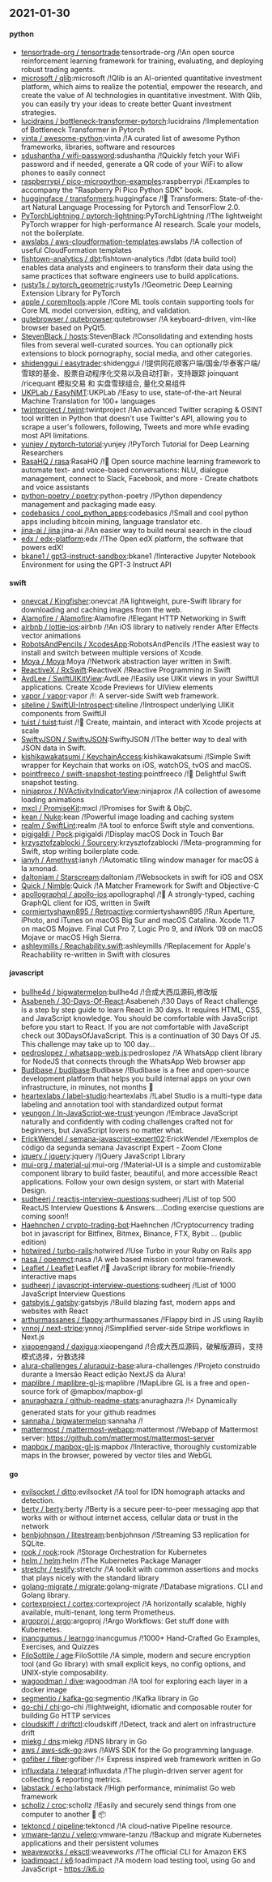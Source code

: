## 2021-01-30

#### python
* [tensortrade-org / tensortrade](https://github.com/tensortrade-org/tensortrade):tensortrade-org /!An open source reinforcement learning framework for training, evaluating, and deploying robust trading agents.
* [microsoft / qlib](https://github.com/microsoft/qlib):microsoft /!Qlib is an AI-oriented quantitative investment platform, which aims to realize the potential, empower the research, and create the value of AI technologies in quantitative investment. With Qlib, you can easily try your ideas to create better Quant investment strategies.
* [lucidrains / bottleneck-transformer-pytorch](https://github.com/lucidrains/bottleneck-transformer-pytorch):lucidrains /!Implementation of Bottleneck Transformer in Pytorch
* [vinta / awesome-python](https://github.com/vinta/awesome-python):vinta /!A curated list of awesome Python frameworks, libraries, software and resources
* [sdushantha / wifi-password](https://github.com/sdushantha/wifi-password):sdushantha /!Quickly fetch your WiFi password and if needed, generate a QR code of your WiFi to allow phones to easily connect
* [raspberrypi / pico-micropython-examples](https://github.com/raspberrypi/pico-micropython-examples):raspberrypi /!Examples to accompany the "Raspberry Pi Pico Python SDK" book.
* [huggingface / transformers](https://github.com/huggingface/transformers):huggingface /!🤗
Transformers: State-of-the-art Natural Language Processing for Pytorch and TensorFlow 2.0.
* [PyTorchLightning / pytorch-lightning](https://github.com/PyTorchLightning/pytorch-lightning):PyTorchLightning /!The lightweight PyTorch wrapper for high-performance AI research. Scale your models, not the boilerplate.
* [awslabs / aws-cloudformation-templates](https://github.com/awslabs/aws-cloudformation-templates):awslabs /!A collection of useful CloudFormation templates
* [fishtown-analytics / dbt](https://github.com/fishtown-analytics/dbt):fishtown-analytics /!dbt (data build tool) enables data analysts and engineers to transform their data using the same practices that software engineers use to build applications.
* [rusty1s / pytorch_geometric](https://github.com/rusty1s/pytorch_geometric):rusty1s /!Geometric Deep Learning Extension Library for PyTorch
* [apple / coremltools](https://github.com/apple/coremltools):apple /!Core ML tools contain supporting tools for Core ML model conversion, editing, and validation.
* [qutebrowser / qutebrowser](https://github.com/qutebrowser/qutebrowser):qutebrowser /!A keyboard-driven, vim-like browser based on PyQt5.
* [StevenBlack / hosts](https://github.com/StevenBlack/hosts):StevenBlack /!Consolidating and extending hosts files from several well-curated sources. You can optionally pick extensions to block pornography, social media, and other categories.
* [shidenggui / easytrader](https://github.com/shidenggui/easytrader):shidenggui /!提供同花顺客户端/国金/华泰客户端/雪球的基金、股票自动程序化交易以及自动打新，支持跟踪 joinquant /ricequant 模拟交易 和 实盘雪球组合, 量化交易组件
* [UKPLab / EasyNMT](https://github.com/UKPLab/EasyNMT):UKPLab /!Easy to use, state-of-the-art Neural Machine Translation for 100+ languages
* [twintproject / twint](https://github.com/twintproject/twint):twintproject /!An advanced Twitter scraping & OSINT tool written in Python that doesn't use Twitter's API, allowing you to scrape a user's followers, following, Tweets and more while evading most API limitations.
* [yunjey / pytorch-tutorial](https://github.com/yunjey/pytorch-tutorial):yunjey /!PyTorch Tutorial for Deep Learning Researchers
* [RasaHQ / rasa](https://github.com/RasaHQ/rasa):RasaHQ /!💬
Open source machine learning framework to automate text- and voice-based conversations: NLU, dialogue management, connect to Slack, Facebook, and more - Create chatbots and voice assistants
* [python-poetry / poetry](https://github.com/python-poetry/poetry):python-poetry /!Python dependency management and packaging made easy.
* [codebasics / cool_python_apps](https://github.com/codebasics/cool_python_apps):codebasics /!Small and cool python apps including bitcoin mining, language translator etc.
* [jina-ai / jina](https://github.com/jina-ai/jina):jina-ai /!An easier way to build neural search in the cloud
* [edx / edx-platform](https://github.com/edx/edx-platform):edx /!The Open edX platform, the software that powers edX!
* [bkane1 / gpt3-instruct-sandbox](https://github.com/bkane1/gpt3-instruct-sandbox):bkane1 /!Interactive Jupyter Notebook Environment for using the GPT-3 Instruct API

#### swift
* [onevcat / Kingfisher](https://github.com/onevcat/Kingfisher):onevcat /!A lightweight, pure-Swift library for downloading and caching images from the web.
* [Alamofire / Alamofire](https://github.com/Alamofire/Alamofire):Alamofire /!Elegant HTTP Networking in Swift
* [airbnb / lottie-ios](https://github.com/airbnb/lottie-ios):airbnb /!An iOS library to natively render After Effects vector animations
* [RobotsAndPencils / XcodesApp](https://github.com/RobotsAndPencils/XcodesApp):RobotsAndPencils /!The easiest way to install and switch between multiple versions of Xcode.
* [Moya / Moya](https://github.com/Moya/Moya):Moya /!Network abstraction layer written in Swift.
* [ReactiveX / RxSwift](https://github.com/ReactiveX/RxSwift):ReactiveX /!Reactive Programming in Swift
* [AvdLee / SwiftUIKitView](https://github.com/AvdLee/SwiftUIKitView):AvdLee /!Easily use UIKit views in your SwiftUI applications. Create Xcode Previews for UIView elements
* [vapor / vapor](https://github.com/vapor/vapor):vapor /!💧
A server-side Swift web framework.
* [siteline / SwiftUI-Introspect](https://github.com/siteline/SwiftUI-Introspect):siteline /!Introspect underlying UIKit components from SwiftUI
* [tuist / tuist](https://github.com/tuist/tuist):tuist /!🚀
Create, maintain, and interact with Xcode projects at scale
* [SwiftyJSON / SwiftyJSON](https://github.com/SwiftyJSON/SwiftyJSON):SwiftyJSON /!The better way to deal with JSON data in Swift.
* [kishikawakatsumi / KeychainAccess](https://github.com/kishikawakatsumi/KeychainAccess):kishikawakatsumi /!Simple Swift wrapper for Keychain that works on iOS, watchOS, tvOS and macOS.
* [pointfreeco / swift-snapshot-testing](https://github.com/pointfreeco/swift-snapshot-testing):pointfreeco /!📸
Delightful Swift snapshot testing.
* [ninjaprox / NVActivityIndicatorView](https://github.com/ninjaprox/NVActivityIndicatorView):ninjaprox /!A collection of awesome loading animations
* [mxcl / PromiseKit](https://github.com/mxcl/PromiseKit):mxcl /!Promises for Swift & ObjC.
* [kean / Nuke](https://github.com/kean/Nuke):kean /!Powerful image loading and caching system
* [realm / SwiftLint](https://github.com/realm/SwiftLint):realm /!A tool to enforce Swift style and conventions.
* [pigigaldi / Pock](https://github.com/pigigaldi/Pock):pigigaldi /!Display macOS Dock in Touch Bar
* [krzysztofzablocki / Sourcery](https://github.com/krzysztofzablocki/Sourcery):krzysztofzablocki /!Meta-programming for Swift, stop writing boilerplate code.
* [ianyh / Amethyst](https://github.com/ianyh/Amethyst):ianyh /!Automatic tiling window manager for macOS à la xmonad.
* [daltoniam / Starscream](https://github.com/daltoniam/Starscream):daltoniam /!Websockets in swift for iOS and OSX
* [Quick / Nimble](https://github.com/Quick/Nimble):Quick /!A Matcher Framework for Swift and Objective-C
* [apollographql / apollo-ios](https://github.com/apollographql/apollo-ios):apollographql /!📱
A strongly-typed, caching GraphQL client for iOS, written in Swift
* [cormiertyshawn895 / Retroactive](https://github.com/cormiertyshawn895/Retroactive):cormiertyshawn895 /!Run Aperture, iPhoto, and iTunes on macOS Big Sur and macOS Catalina. Xcode 11.7 on macOS Mojave. Final Cut Pro 7, Logic Pro 9, and iWork ’09 on macOS Mojave or macOS High Sierra.
* [ashleymills / Reachability.swift](https://github.com/ashleymills/Reachability.swift):ashleymills /!Replacement for Apple's Reachability re-written in Swift with closures

#### javascript
* [bullhe4d / bigwatermelon](https://github.com/bullhe4d/bigwatermelon):bullhe4d /!合成大西瓜源码,修改版
* [Asabeneh / 30-Days-Of-React](https://github.com/Asabeneh/30-Days-Of-React):Asabeneh /!30 Days of React challenge is a step by step guide to learn React in 30 days. It requires HTML, CSS, and JavaScript knowledge. You should be comfortable with JavaScript before you start to React. If you are not comfortable with JavaScript check out 30DaysOfJavaScript. This is a continuation of 30 Days Of JS. This challenge may take up to 100 day…
* [pedroslopez / whatsapp-web.js](https://github.com/pedroslopez/whatsapp-web.js):pedroslopez /!A WhatsApp client library for NodeJS that connects through the WhatsApp Web browser app
* [Budibase / budibase](https://github.com/Budibase/budibase):Budibase /!Budibase is a free and open-source development platform that helps you build internal apps on your own infrastructure, in minutes, not months
🚀
* [heartexlabs / label-studio](https://github.com/heartexlabs/label-studio):heartexlabs /!Label Studio is a multi-type data labeling and annotation tool with standardized output format
* [yeungon / In-JavaScript-we-trust](https://github.com/yeungon/In-JavaScript-we-trust):yeungon /!Embrace JavaScript naturally and confidently with coding challenges crafted not for beginners, but JavaScript lovers no matter what.
* [ErickWendel / semana-javascript-expert02](https://github.com/ErickWendel/semana-javascript-expert02):ErickWendel /!Exemplos de código da segunda semana Javascript Expert - Zoom Clone
* [jquery / jquery](https://github.com/jquery/jquery):jquery /!jQuery JavaScript Library
* [mui-org / material-ui](https://github.com/mui-org/material-ui):mui-org /!Material-UI is a simple and customizable component library to build faster, beautiful, and more accessible React applications. Follow your own design system, or start with Material Design.
* [sudheerj / reactjs-interview-questions](https://github.com/sudheerj/reactjs-interview-questions):sudheerj /!List of top 500 ReactJS Interview Questions & Answers....Coding exercise questions are coming soon!!
* [Haehnchen / crypto-trading-bot](https://github.com/Haehnchen/crypto-trading-bot):Haehnchen /!Cryptocurrency trading bot in javascript for Bitfinex, Bitmex, Binance, FTX, Bybit ... (public edition)
* [hotwired / turbo-rails](https://github.com/hotwired/turbo-rails):hotwired /!Use Turbo in your Ruby on Rails app
* [nasa / openmct](https://github.com/nasa/openmct):nasa /!A web based mission control framework.
* [Leaflet / Leaflet](https://github.com/Leaflet/Leaflet):Leaflet /!🍃
JavaScript library for mobile-friendly interactive maps
* [sudheerj / javascript-interview-questions](https://github.com/sudheerj/javascript-interview-questions):sudheerj /!List of 1000 JavaScript Interview Questions
* [gatsbyjs / gatsby](https://github.com/gatsbyjs/gatsby):gatsbyjs /!Build blazing fast, modern apps and websites with React
* [arthurmassanes / flappy](https://github.com/arthurmassanes/flappy):arthurmassanes /!Flappy bird in JS using Raylib
* [ynnoj / next-stripe](https://github.com/ynnoj/next-stripe):ynnoj /!Simplified server-side Stripe workflows in Next.js
* [xiaopengand / daxigua](https://github.com/xiaopengand/daxigua):xiaopengand /!合成大西瓜源码，破解版源码，支持模式选择，分数选择
* [alura-challenges / aluraquiz-base](https://github.com/alura-challenges/aluraquiz-base):alura-challenges /!Projeto construido durante a Imersão React edição NextJS da Alura!
* [maplibre / maplibre-gl-js](https://github.com/maplibre/maplibre-gl-js):maplibre /!MapLibre GL is a free and open-source fork of @mapbox/mapbox-gl
* [anuraghazra / github-readme-stats](https://github.com/anuraghazra/github-readme-stats):anuraghazra /!⚡
Dynamically generated stats for your github readmes
* [sannaha / bigwatermelon](https://github.com/sannaha/bigwatermelon):sannaha /!
* [mattermost / mattermost-webapp](https://github.com/mattermost/mattermost-webapp):mattermost /!Webapp of Mattermost server: https://github.com/mattermost/mattermost-server
* [mapbox / mapbox-gl-js](https://github.com/mapbox/mapbox-gl-js):mapbox /!Interactive, thoroughly customizable maps in the browser, powered by vector tiles and WebGL

#### go
* [evilsocket / ditto](https://github.com/evilsocket/ditto):evilsocket /!A tool for IDN homograph attacks and detection.
* [berty / berty](https://github.com/berty/berty):berty /!Berty is a secure peer-to-peer messaging app that works with or without internet access, cellular data or trust in the network
* [benbjohnson / litestream](https://github.com/benbjohnson/litestream):benbjohnson /!Streaming S3 replication for SQLite.
* [rook / rook](https://github.com/rook/rook):rook /!Storage Orchestration for Kubernetes
* [helm / helm](https://github.com/helm/helm):helm /!The Kubernetes Package Manager
* [stretchr / testify](https://github.com/stretchr/testify):stretchr /!A toolkit with common assertions and mocks that plays nicely with the standard library
* [golang-migrate / migrate](https://github.com/golang-migrate/migrate):golang-migrate /!Database migrations. CLI and Golang library.
* [cortexproject / cortex](https://github.com/cortexproject/cortex):cortexproject /!A horizontally scalable, highly available, multi-tenant, long term Prometheus.
* [argoproj / argo](https://github.com/argoproj/argo):argoproj /!Argo Workflows: Get stuff done with Kubernetes.
* [inancgumus / learngo](https://github.com/inancgumus/learngo):inancgumus /!1000+ Hand-Crafted Go Examples, Exercises, and Quizzes
* [FiloSottile / age](https://github.com/FiloSottile/age):FiloSottile /!A simple, modern and secure encryption tool (and Go library) with small explicit keys, no config options, and UNIX-style composability.
* [wagoodman / dive](https://github.com/wagoodman/dive):wagoodman /!A tool for exploring each layer in a docker image
* [segmentio / kafka-go](https://github.com/segmentio/kafka-go):segmentio /!Kafka library in Go
* [go-chi / chi](https://github.com/go-chi/chi):go-chi /!lightweight, idiomatic and composable router for building Go HTTP services
* [cloudskiff / driftctl](https://github.com/cloudskiff/driftctl):cloudskiff /!Detect, track and alert on infrastructure drift
* [miekg / dns](https://github.com/miekg/dns):miekg /!DNS library in Go
* [aws / aws-sdk-go](https://github.com/aws/aws-sdk-go):aws /!AWS SDK for the Go programming language.
* [gofiber / fiber](https://github.com/gofiber/fiber):gofiber /!⚡️
Express inspired web framework written in Go
* [influxdata / telegraf](https://github.com/influxdata/telegraf):influxdata /!The plugin-driven server agent for collecting & reporting metrics.
* [labstack / echo](https://github.com/labstack/echo):labstack /!High performance, minimalist Go web framework
* [schollz / croc](https://github.com/schollz/croc):schollz /!Easily and securely send things from one computer to another
🐊
📦
* [tektoncd / pipeline](https://github.com/tektoncd/pipeline):tektoncd /!A cloud-native Pipeline resource.
* [vmware-tanzu / velero](https://github.com/vmware-tanzu/velero):vmware-tanzu /!Backup and migrate Kubernetes applications and their persistent volumes
* [weaveworks / eksctl](https://github.com/weaveworks/eksctl):weaveworks /!The official CLI for Amazon EKS
* [loadimpact / k6](https://github.com/loadimpact/k6):loadimpact /!A modern load testing tool, using Go and JavaScript - https://k6.io
